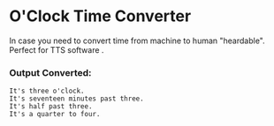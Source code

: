 # O'Clock Time Converter
In case you need to convert time from machine to human "heardable". Perfect for TTS software .


### Output Converted:

```
It's three o'clock.
It's seventeen minutes past three.
It's half past three.
It's a quarter to four.
```

